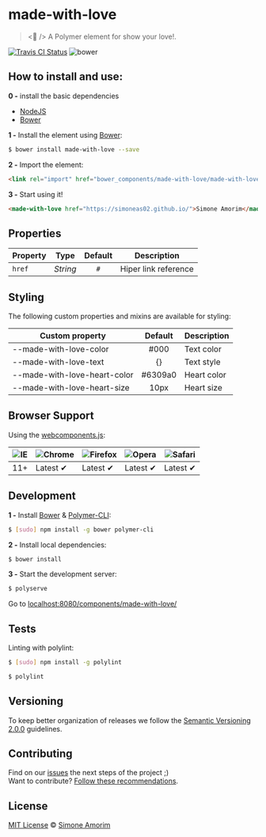 # made-with-love

> <:purple_heart: /> A Polymer element for show your love!.

[![Travis CI Status](https://travis-ci.org/simoneas02/made-with-love.svg?branch=master)](https://travis-ci.org/simoneas02/made-with-love)
![bower](https://img.shields.io/bower/v/made-with-love.svg)

## How to install and use:

**0 -** install the basic dependencies

- [NodeJS](https://nodejs.org/en/)
- [Bower](https://www.npmjs.com/package/bower)

**1 -** Install the element using [Bower](http://bower.io/):

```sh
$ bower install made-with-love --save
```

**2 -** Import the element:

```html
<link rel="import" href="bower_components/made-with-love/made-with-love.html">
```

**3 -** Start using it!

<!--
```
<custom-element-demo>
  <template>
    <link rel="import" href="made-with-love.html">
    <next-code-block></next-code-block>
  </template>
</custom-element-demo>
```
-->
```html
<made-with-love href="https://simoneas02.github.io/">Simone Amorim</made-with-love>
```

## Properties

Property  | Type        | Default   | Description
---       | ---         | :---:       | ---
`href`    | *String*    | `#`       | Hiper link reference

## Styling

The following custom properties and mixins are available for styling:

Custom property               | Default  | Description
---                           | :---:    | ---
--made-with-love-color        | #000     | Text color
--made-with-love-text         | {}       | Text style
--made-with-love-heart-color  | #6309a0  | Heart color
--made-with-love-heart-size   | 10px     | Heart size

## Browser Support

Using the [webcomponents.js](https://github.com/WebComponents/webcomponentsjs):

![IE](https://cloud.githubusercontent.com/assets/398893/3528325/20373e76-078e-11e4-8e3a-1cb86cf506f0.png) | ![Chrome](https://cloud.githubusercontent.com/assets/398893/3528328/23bc7bc4-078e-11e4-8752-ba2809bf5cce.png) | ![Firefox](https://cloud.githubusercontent.com/assets/398893/3528329/26283ab0-078e-11e4-84d4-db2cf1009953.png) | ![Opera](https://cloud.githubusercontent.com/assets/398893/3528330/27ec9fa8-078e-11e4-95cb-709fd11dac16.png) | ![Safari](https://cloud.githubusercontent.com/assets/398893/3528331/29df8618-078e-11e4-8e3e-ed8ac738693f.png)
--- | --- | --- | --- | --- |
11+ | Latest ✔ | Latest ✔ | Latest ✔ | Latest ✔

## Development

**1 -** Install [Bower](http://bower.io/) & [Polymer-CLI](https://www.polymer-project.org/1.0/docs/tools/polymer-cli):

```sh
$ [sudo] npm install -g bower polymer-cli
```

**2 -** Install local dependencies:

```sh
$ bower install
```

**3 -** Start the development server:

```sh
$ polyserve
```

Go to [localhost:8080/components/made-with-love/](http://localhost:8080/components/made-with-love/)

## Tests

Linting with polylint:

```sh
$ [sudo] npm install -g polylint

$ polylint
```

## Versioning

To keep better organization of releases we follow the [Semantic Versioning 2.0.0](http://semver.org/) guidelines.

## Contributing

Find on our [issues](https://github.com/simoneas02/made-with-love/issues/) the next steps of the project ;)
<br>
Want to contribute? [Follow these recommendations](https://https://github.com/simoneas02/made-with-love/issues/blob/master/CONTRIBUTING.md).

## License

[MIT License](https://github.com/simoneas02/made-with-love/blob/master/license.md) © [Simone Amorim](https://simoneas02.github.io)
